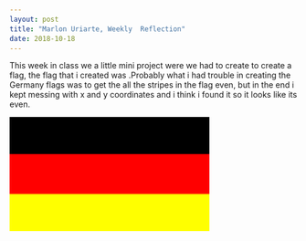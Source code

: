 ```yaml
---
layout: post
title: "Marlon Uriarte, Weekly  Reflection"
date: 2018-10-18
---
```



This week in class we a little mini project were we had to create to create a flag, the flag that i created was
.Probably what i had trouble in creating the Germany flags was to get the all the stripes in the flag even, but in the end i kept messing with x and y coordinates 
and i think i found it so it looks like its even.

![Flag Image](images/Germany.png)
